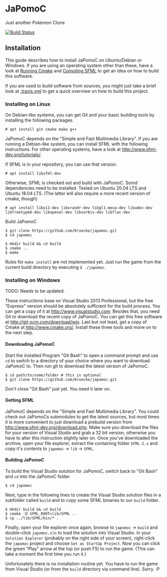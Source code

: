 # JaPomoC
Just another Pokémon Clone

[![Build Status](https://travis-ci.org/Kruecke/japomoc.svg)](https://travis-ci.org/Kruecke/japomoc)

## Installation
This guide describes how to install JaPomoC on Ubuntu/Debian or Windows. If you are using an operating system other than these, have a look at [Running Cmake](http://www.cmake.org/runningcmake/) and [Compiling SFML](http://www.sfml-dev.org/tutorials/) to get an idea on how to build this software.

If you are used to build software from sources, you might just take a brief look at [.travis.yml](https://github.com/Kruecke/japomoc/blob/master/.travis.yml) to get a quick overview on how to build this project.

### Installing on Linux
On Debian-like systems, you can get Git and your basic building tools by installing the following packages.
```
# apt install git cmake make g++
```
JaPomoC depends on the "Simple and Fast Multimedia Library". If you are running a Debian-like system, you can install SFML with the following instructions. For other operating systems, have a look at http://www.sfml-dev.org/tutorials/.

If SFML is in your repository, you can use that version.
```
# apt install libsfml-dev
```

Otherwise, SFML is checked out and build with JaPomoC. Somd dependencies need to be installed. Tested on Ubuntu 20.04 LTS and Ubuntu 18.04 LTS. (The latter will also require a more recent version of cmake, though)
```
# apt install libx11-dev libxrandr-dev libgl1-mesa-dev libudev-dev libfreetype6-dev libopenal-dev libvorbis-dev libflac-dev
```

Build JaPomoC
```
$ git clone https://github.com/Kruecke/japomoc.git
$ cd japomoc

$ mkdir build && cd build
$ cmake ..
$ make
```

Rules for `make install` are not implemented yet. Just run the game from the current build directory by executing `$ ./japomoc`.

### Installing on Windows
TODO: Needs to be updated.

These instructions base on Visual Studio 2013 Professional, but the free "Express" version should be absolutely sufficient for the build process. You can get a copy of it at http://www.visualstudio.com. Besides that, you need Git to download the recent copy of JaPomoC. You can get this free software at http://git-scm.com/download/win. Last but not least, get a copy of Cmake at http://www.cmake.org/. Install these three tools and move on to the next step.

#### Downloading JaPomoC
Start the installed Program "Git Bash" to open a command prompt and use `cd` to switch to a directory of your choice where you want to download JaPomoC to. Then run git to download the latest version of JaPomoC.
```
$ cd path/to/some/folder # this is optional
$ git clone https://github.com/Kruecke/japomoc.git
```

Don't close "Git Bash" just yet. You need it later on.

#### Getting SFML
JaPomoC depends on the "Simple and Fast Multimedia Library". You could check out JaPomoCs submodules to get the latest sources, but most times it is more convenient to just download a prebuild version from http://www.sfml-dev.org/download.php. Make sure you download the files for your version of Visual Studio and grab a 32 bit version, otherwise you have to alter this instruction slightly later on. Once you've downloaded the archive, open your file explorer, extract the containing folder `SFML-2.x` and copy it's contents to `japomoc` -> `lib` -> `SFML`.

#### Building JaPomoC
To build the Visual Studio solution for JaPomoC, switch back to "Git Bash" and `cd` into the JaPomoC folder.
```
$ cd japomoc
```

Next, type in the following lines to create the Visual Studio solution files in a subfolder called `build` and to copy some SFML binaries to our `build` folder.
```
$ mkdir build && cd build
$ cmake -D SFML_ROOT=lib/SFML ..
$ cp ../lib/SFML/bin/* .
```

Finally, open your file explorer once again, browse to `japomoc` -> `build` and double-click `japomoc.sln` to load the solution into Visual Studio. In your `Solution Explorer` (probably on the right side of your screen), right-click the `japomoc` project and choose `Set as StartUp Project`. Now you can click the green "Play" arrow at the top (or push F5) to run the game. (This can take a moment the first time you run it.)

Unfortunately there is no installation routine yet. You have to run the game from Visual Studio (or from the `build` directory via command line). Sorry. :P
